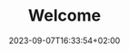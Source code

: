 ---
title: "Welcome"
description: ""
lead: "Join our effort to understand order in nature."
date: 2023-09-07T16:33:54+02:00
lastmod: 2023-09-07T16:33:54+02:00
draft: false
seo:
  title: "Explore Rattling" # custom title (optional)
  description: "" # custom description (recommended)
  canonical: "" # custom canonical URL (optional)
  robots: "" # custom robot tags (optional)
---